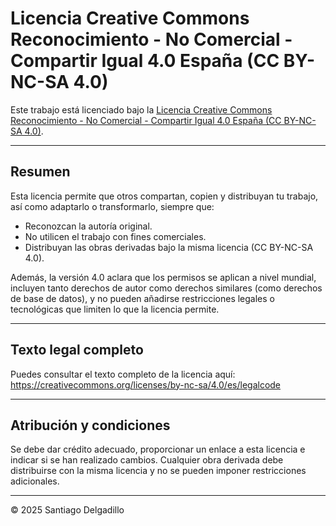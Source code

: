 # Licencia Creative Commons Reconocimiento - No Comercial - Compartir Igual 4.0 España (CC BY-NC-SA 4.0)

Este trabajo está licenciado bajo la [Licencia Creative Commons Reconocimiento - No Comercial - Compartir Igual 4.0 España (CC BY-NC-SA 4.0)](https://creativecommons.org/licenses/by-nc-sa/4.0/deed.es).

---

## Resumen

Esta licencia permite que otros compartan, copien y distribuyan tu trabajo, así como adaptarlo o transformarlo, siempre que:  

- Reconozcan la autoría original.  
- No utilicen el trabajo con fines comerciales.  
- Distribuyan las obras derivadas bajo la misma licencia (CC BY-NC-SA 4.0).  

Además, la versión 4.0 aclara que los permisos se aplican a nivel mundial, incluyen tanto derechos de autor como derechos similares (como derechos de base de datos), y no pueden añadirse restricciones legales o tecnológicas que limiten lo que la licencia permite.

---

## Texto legal completo

Puedes consultar el texto completo de la licencia aquí:  
https://creativecommons.org/licenses/by-nc-sa/4.0/es/legalcode

---

## Atribución y condiciones

Se debe dar crédito adecuado, proporcionar un enlace a esta licencia e indicar si se han realizado cambios. Cualquier obra derivada debe distribuirse con la misma licencia y no se pueden imponer restricciones adicionales.

---

© 2025 Santiago Delgadillo
